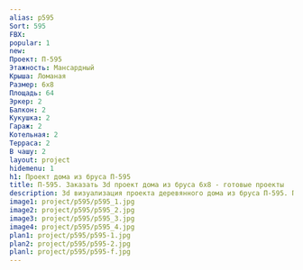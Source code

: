 ```yaml
---
alias: p595
Sort: 595
FBX: 
popular: 1
new: 
Проект: П-595
Этажность: Мансардный
Крыша: Ломаная
Размер: 6х8
Площадь: 64
Эркер: 2
Балкон: 2
Кукушка: 2
Гараж: 2
Котельная: 2
Терраса: 2
В чашу: 2
layout: project
hidemenu: 1
h1: Проект дома из бруса П-595
title: П-595. Заказать 3d проект дома из бруса 6х8 - готовые проекты
description: 3d визуализация проекта деревянного дома из бруса П-595. Площадь 64 м2, размер 6х8. Вы можете внести любые изменения в проект.
image1: project/p595/p595_1.jpg
image2: project/p595/p595_2.jpg
image3: project/p595/p595_3.jpg
image4: project/p595/p595_4.jpg
plan1: project/p595/p595-1.jpg
plan2: project/p595/p595-2.jpg
planl: project/p595/p595-f.jpg
---
```


